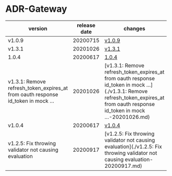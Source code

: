 # ADR-Gateway	


|version|release date|changes|
|---|---|---|
|v1.0.9|20200715|[v1.0.9](./v1.0.9-20200715.md)|
|v1.3.1|20201026|[v1.3.1](./v1.3.1-20201026.md)|
|1.0.4|20200617|[1.0.4](./1.0.4-20200617.md)|
|v1.3.1: Remove refresh_token_expires_at from oauth response id_token in mock …|20201026|[v1.3.1: Remove refresh_token_expires_at from oauth response id_token in mock …](./v1.3.1: Remove refresh_token_expires_at from oauth response id_token in mock …-20201026.md)|
|v1.0.4|20200617|[v1.0.4](./v1.0.4-20200617.md)|
|v1.2.5: Fix throwing validator not causing evaluation|20200917|[v1.2.5: Fix throwing validator not causing evaluation](./v1.2.5: Fix throwing validator not causing evaluation-20200917.md)|
